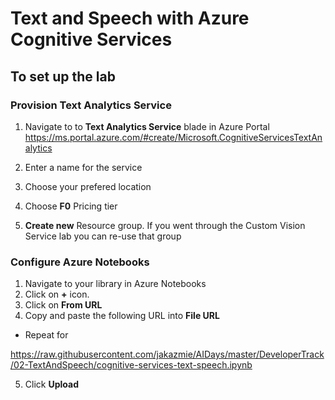 # Text and Speech with Azure Cognitive Services

## To set up the lab

### Provision **Text Analytics Service**
1. Navigate to to **Text Analytics Service** blade in Azure Portal
https://ms.portal.azure.com/#create/Microsoft.CognitiveServicesTextAnalytics

2. Enter a name for the service

3. Choose your prefered location

4. Choose **F0** Pricing tier

5. **Create new** Resource group. If you went through the Custom Vision Service lab you can re-use that group




### Configure Azure Notebooks

1. Navigate to your library in Azure Notebooks
2. Click on **+** icon.
3. Click on **From URL**
4. Copy and paste the following URL into **File URL**
* Repeat for

https://raw.githubusercontent.com/jakazmie/AIDays/master/DeveloperTrack/02-TextAndSpeech/cognitive-services-text-speech.ipynb

5. Click **Upload**


